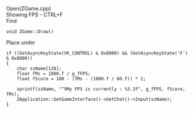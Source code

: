 Open(ZGame.cpp) <br>
Showing FPS - CTRL+F <br>
Find <br>

    void ZGame::Draw()
    
Place under <br>

	if ((GetAsyncKeyState(VK_CONTROL) & 0x8000) && (GetAsyncKeyState('F') & 0x8000))
	{
		char szName[128];
		float fMs = 1000.f / g_fFPS;
		float fScore = 100 - (fMs - (1000.f / 60.f)) * 2;

		sprintf(szName, "^9My FPS is currently : %3.3f", g_fFPS, fScore, fMs);
		ZApplication::GetGameInterface()->GetChat()->Input(szName);
	}
